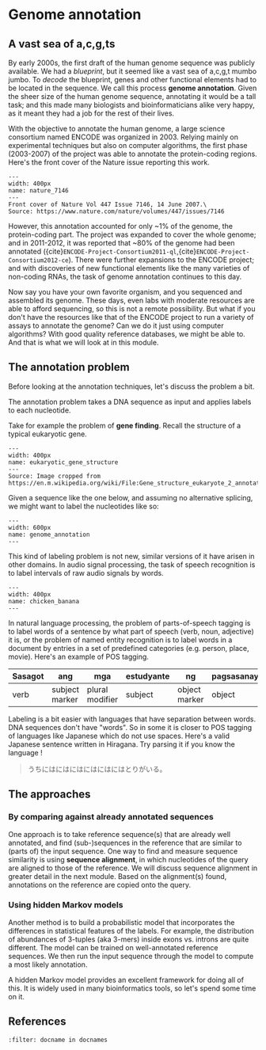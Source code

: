 # Genome annotation

## A vast sea of a,c,g,ts

By early 2000s, the first draft of the human genome sequence was publicly available. 
We had a *blueprint*, but it seemed like a vast sea of a,c,g,t mumbo jumbo.
To *decode* the blueprint, genes and other functional elements had to be located in the sequence. We call this process **genome annotation**. Given the sheer size of the human genome sequence, annotating it would be a tall task; and this made many biologists and bioinformaticians alike very happy, as it meant they had a job for the rest of their lives.

With the objective to annotate the human genome, a large science consortium named ENCODE was organized in 2003. 
Relying mainly on experimental techniques but also on computer algorithms, the first phase (2003-2007) of the project was able to annotate the protein-coding regions. Here's the front cover of the Nature issue reporting this work.
```{figure} ./images/nature_7146.png
---
width: 400px
name: nature_7146
---
Front cover of Nature Vol 447 Issue 7146, 14 June 2007.\
Source: https://www.nature.com/nature/volumes/447/issues/7146
```
However, this annotation accounted for only ~1% of the genome, the protein-coding part. The project was expanded to cover the whole genome; and in 2011-2012, it was reported that ~80% of the genome had been annotated ({cite}`ENCODE-Project-Consortium2011-ql`,{cite}`ENCODE-Project-Consortium2012-ce`). There were further expansions to the ENCODE project; and with discoveries of new functional elements like the many varieties of non-coding RNAs, the task of genome annotation continues to this day. 

Now say you have your own favorite organism, and you sequenced and assembled its genome.
These days, even labs with moderate resources are able to afford sequencing, so this is not a remote possibility.
But what if you don't have the resources like that of the ENCODE project to run a variety of assays to annotate the genome? Can we do it just using computer algorithms? With good quality reference databases, we might be able to. And that is what we will look at in this module.

## The annotation problem
Before looking at the annotation techniques, let's discuss the problem a bit. 

The annotation problem takes a DNA sequence as input and applies labels to each nucleotide.

Take for example the problem of **gene finding**.
Recall the structure of a typical eukaryotic gene.
```{figure} ./images/Gene_structure_eukaryote_2_annotated.svg.png
---
width: 400px
name: eukaryotic_gene_structure
---
Source: Image cropped from https://en.m.wikipedia.org/wiki/File:Gene_structure_eukaryote_2_annotated.svg
```
Given a sequence like the one below, and assuming no alternative splicing, we might want to label the nucleotides like so:
```{figure} ./images/genome_annotation.gif
---
width: 600px
name: genome_annotation
---
```


This kind of labeling problem is not new, similar versions of it have arisen in other domains.
In audio signal processing, the task of speech recognition is to label intervals of raw audio signals by words.
```{figure} ./images/Chicken_banana.png
---
width: 400px
name: chicken_banana
---
```
In natural language processing, the problem of parts-of-speech tagging is to label words of a sentence by what part of speech (verb, noun, adjective) it is, or the problem of named entity recognition is to label words in a document by entries in a set of predefined categories (e.g. person, place, movie). Here's an example of POS tagging.

|Sasagot |     ang  |         mga     |       estudyante  |    ng        |      pagsasanay   |    bukas.|
|--------|--------- |-----------------|--------------------| -------------| ------------------| ------| 
|verb     |subject marker| plural modifier  |  subject    | object marker    |    object     |    adverb |

Labeling is a bit easier with languages that have separation between words. DNA sequences don't have "words". 
So in some it is closer to POS tagging of languages like Japanese which do not use spaces. Here's a valid Japanese sentence written in Hiragana. Try parsing it if you know the language !
> うちにはにはにはにはにはにはとりがいる。
 


## The approaches

### By comparing against already annotated sequences
One approach is to take reference sequence(s) that are already well annotated, and find (sub-)sequences in the reference that are similar to (parts of) the input sequence. One way to find and measure sequence similarity is using **sequence alignment**, in which nucleotides of the query are aligned to those of the reference. We will discuss sequence alignment in greater detail in the next module. Based on the alignment(s) found, annotations on the reference are copied onto the query.

### Using hidden Markov models
Another method is to build a probabilistic model that incorporates the differences in statistical features of the labels. For example, the distribution of abundances of 3-tuples (aka 3-mers) inside exons vs. introns are quite different. The model can be trained on well-annotated reference sequences. We then run the input sequence through the model to compute a most likely annotation. 

A hidden Markov model provides an excellent framework for doing all of this. It is widely used in many bioinformatics tools, so let's spend some time on it. 

## References

```{bibliography} 
:filter: docname in docnames
```